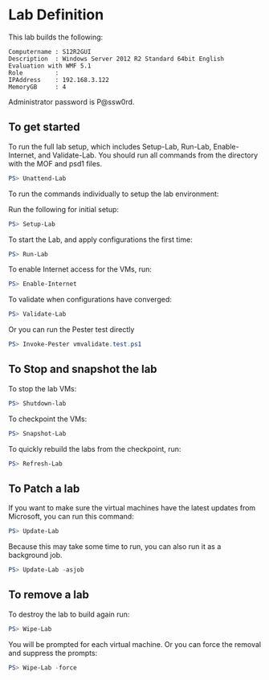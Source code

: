 # Lab Definition

This lab builds the following:

    Computername : S12R2GUI
    Description  : Windows Server 2012 R2 Standard 64bit English Evaluation with WMF 5.1
    Role         :
    IPAddress    : 192.168.3.122
    MemoryGB     : 4

Administrator password is P@ssw0rd.

## To get started

To run the full lab setup, which includes Setup-Lab, Run-Lab, Enable-Internet, and Validate-Lab. You should run all commands from the directory with the MOF and psd1 files.

```powershell
PS> Unattend-Lab
```

To run the commands individually to setup the lab environment:

Run the following for initial setup:

```powershell
PS> Setup-Lab
```

To start the Lab, and apply configurations the first time:

```powershell
PS> Run-Lab
```

To enable Internet access for the VMs, run:

```powershell
PS> Enable-Internet
```

To validate when configurations have converged:

```powershell
PS> Validate-Lab
```

Or you can run the Pester test directly

```powershell
PS> Invoke-Pester vmvalidate.test.ps1
```

## To Stop and snapshot the lab

To stop the lab VMs:

```powershell
PS> Shutdown-lab
```

To checkpoint the VMs:

```powershell
PS> Snapshot-Lab
```

To quickly rebuild the labs from the checkpoint, run:

```powershell
PS> Refresh-Lab
```

## To Patch a lab

If you want to make sure the virtual machines have the latest updates from Microsoft, you can run this command:

```powershell
PS> Update-Lab
```

Because this may take some time to run, you can also run it as a background job.

```powershell
PS> Update-Lab -asjob
```

## To remove a lab

To destroy the lab to build again run:

```powershell
PS> Wipe-Lab
```

You will be prompted for each virtual machine. Or you can force the removal and suppress the prompts:

```powershell
PS> Wipe-Lab -force
```
